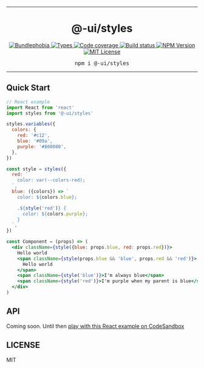 <hr>
<div align="center">
  <h1 align="center">
    @-ui/styles
  </h1>
</div>

<p align="center">
  <a href="https://bundlephobia.com/result?p=@-ui/styles">
    <img alt="Bundlephobia" src="https://img.shields.io/bundlephobia/minzip/@-ui/styles?style=for-the-badge&labelColor=24292e">
  </a>
  <a aria-label="Types" href="https://www.npmjs.com/package/@-ui/styles">
    <img alt="Types" src="https://img.shields.io/npm/types/@-ui/styles?style=for-the-badge&labelColor=24292e">
  </a>
  <a aria-label="Code coverage report" href="https://codecov.io/gh/dash-ui/styles">
    <img alt="Code coverage" src="https://img.shields.io/codecov/c/gh/dash-ui/styles?style=for-the-badge&labelColor=24292e">
  </a>
  <a aria-label="Build status" href="https://travis-ci.com/dash-ui/styles">
    <img alt="Build status" src="https://img.shields.io/travis/com/dash-ui/styles?style=for-the-badge&labelColor=24292e">
  </a>
  <a aria-label="NPM version" href="https://www.npmjs.com/package/@-ui/styles">
    <img alt="NPM Version" src="https://img.shields.io/npm/v/@-ui/styles?style=for-the-badge&labelColor=24292e">
  </a>
  <a aria-label="License" href="https://jaredlunde.mit-license.org/">
    <img alt="MIT License" src="https://img.shields.io/npm/l/@-ui/styles?style=for-the-badge&labelColor=24292e">
  </a>
</p>

<pre align="center">npm i @-ui/styles</pre>
<hr>

## Quick Start

```jsx harmony
// React example
import React from 'react'
import styles from '@-ui/styles'

styles.variables({
  colors: {
    red: '#c12',
    blue: '#09a',
    purple: '#800080',
  },
})

const style = styles({
  red: `
    color: var(--colors-red);
  `,
  blue: ({colors}) => `
    color: ${colors.blue};

    .${style('red')} {
      color: ${colors.purple};
    }
  `,
})

const Component = (props) => (
  <div className={style({blue: props.blue, red: props.red})}>
    Hello world
    <span className={style(props.blue && 'blue', props.red && 'red')}>
      Hello world
    </span>
    <span className={style('blue')}>I'm always blue</span>
    <span className={style('red')}>I'm purple when my parent is blue</span>
  </div>
)
```

## API

Coming soon. Until then [play with this React example on CodeSandbox](https://codesandbox.io/s/dash-ui-react-example-029p5)

## LICENSE

MIT
